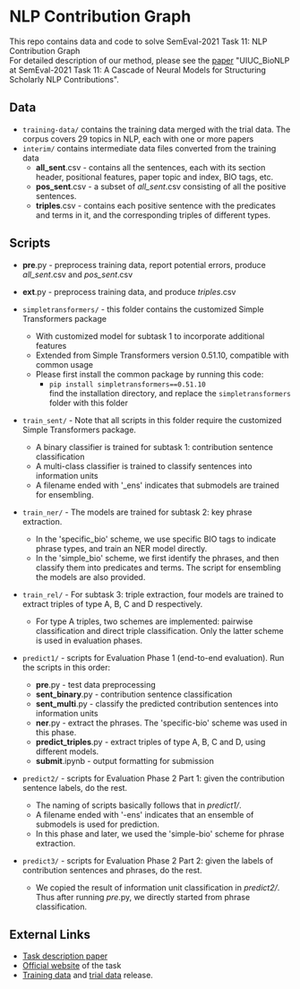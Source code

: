 # NLP Contribution Graph
This repo contains data and code to solve SemEval-2021 Task 11: NLP Contribution Graph\
For detailed description of our method, please see the [paper](https://arxiv.org/abs/2105.05435/) "UIUC_BioNLP at SemEval-2021 Task 11: A Cascade of Neural Models for Structuring Scholarly NLP Contributions".

## Data
* <code>training-data/</code> contains the training data merged with the trial data. The corpus covers 29 topics in NLP, each with one or more papers
* <code>interim/</code> contains intermediate data files converted from the training data
  * **all_sent**.csv - contains all the sentences, each with its section header, positional features, paper topic and index, BIO tags, etc.
  * **pos_sent**.csv - a subset of *all_sent*.csv consisting of all the positive sentences.
  * **triples**.csv - contains each positive sentence with the predicates and terms in it, and the corresponding triples of different types.


## Scripts
* **pre**.py - preprocess training data, report potential errors, produce *all_sent*.csv and *pos_sent*.csv
* **ext**.py - preprocess training data, and produce *triples*.csv
* <code>simpletransformers/</code> - this folder contains the customized Simple Transformers package
  * With customized model for subtask 1 to incorporate additional features
  * Extended from Simple Transformers version 0.51.10, compatible with common usage
  * Please first install the common package by running this code:
    * <code>pip install simpletransformers==0.51.10</code>\
    find the installation directory, and replace the <code>simpletransformers</code> folder with this folder

* <code>train_sent/</code> - Note that all scripts in this folder require the customized Simple Transformers package.
  * A binary classifier is trained for subtask 1: contribution sentence classification
  * A multi-class classifier is trained to classify sentences into information units
  * A filename ended with '_ens' indicates that submodels are trained for ensembling.

* <code>train_ner/</code> - The models are trained for subtask 2: key phrase extraction. 
  * In the 'specific_bio' scheme, we use specific BIO tags to indicate phrase types, and train an NER model directly.
  * In the 'simple_bio' scheme, we first identify the phrases, and then classify them into predicates and terms. The script for ensembling the models are also provided.

* <code>train_rel/</code> - For subtask 3: triple extraction\, four models are trained to extract triples of type A, B, C and D respectively. 
  * For type A triples, two schemes are implemented: pairwise classification and direct triple classification. Only the latter scheme is used in evaluation phases.

* <code>predict1/</code> - scripts for Evaluation Phase 1 (end-to-end evaluation). Run the scripts in this order:
  * **pre**.py - test data preprocessing
  * **sent_binary**.py - contribution sentence classification
  * **sent_multi**.py - classify the predicted contribution sentences into information units
  * **ner**.py - extract the phrases. The 'specific-bio' scheme was used in this phase.
  * **predict_triples**.py - extract triples of type A, B, C and D, using different models.
  * **submit**.ipynb - output formatting for submission
* <code>predict2/</code> - scripts for Evaluation Phase 2 Part 1: given the contribution sentence labels, do the rest.
  * The naming of scripts basically follows that in *predict1/*. 
  * A filename ended with '-ens' indicates that an ensemble of submodels is used for prediction.
  * In this phase and later, we used the 'simple-bio' scheme for phrase extraction.
* <code>predict3/</code> - scripts for Evaluation Phase 2 Part 2: given the labels of contribution sentences and phrases, do the rest.
  * We copied the result of information unit classification in *predict2/*. Thus after running *pre*.py, we directly started from phrase classification.

## External Links
* [Task description paper](https://arxiv.org/abs/2106.07385)
* [Official website](https://ncg-task.github.io/) of the task
* [Training data](https://github.com/ncg-task/training-data) and [trial data](https://github.com/ncg-task/trial-data) release.
